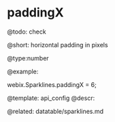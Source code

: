 paddingX
=============

@todo: check

@short:
	horizontal padding in pixels

@type:number

@example:

webix.Sparklines.paddingX = 6;

@template:	api_config
@descr:

@related:
	datatable/sparklines.md
